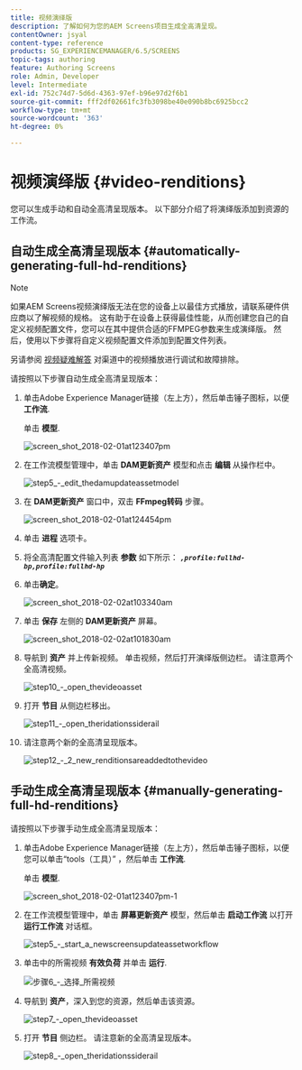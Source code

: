 ```yaml
---
title: 视频演绎版
description: 了解如何为您的AEM Screens项目生成全高清呈现。
contentOwner: jsyal
content-type: reference
products: SG_EXPERIENCEMANAGER/6.5/SCREENS
topic-tags: authoring
feature: Authoring Screens
role: Admin, Developer
level: Intermediate
exl-id: 752c74d7-5d6d-4363-97ef-b96e97d2f6b1
source-git-commit: fff2df02661fc3fb3098be40e090b8bc6925bcc2
workflow-type: tm+mt
source-wordcount: '363'
ht-degree: 0%

---
```


# 视频演绎版 {#video-renditions}

您可以生成手动和自动全高清呈现版本。 以下部分介绍了将演绎版添加到资源的工作流。

## 自动生成全高清呈现版本  {#automatically-generating-full-hd-renditions}

>[!NOTE]
>
>如果AEM Screens视频演绎版无法在您的设备上以最佳方式播放，请联系硬件供应商以了解视频的规格。 这有助于在设备上获得最佳性能，从而创建您自己的自定义视频配置文件，您可以在其中提供合适的FFMPEG参数来生成演绎版。 然后，使用以下步骤将自定义视频配置文件添加到配置文件列表。
>
>另请参阅 [视频疑难解答](troubleshoot-videos.md) 对渠道中的视频播放进行调试和故障排除。

请按照以下步骤自动生成全高清呈现版本：

1. 单击Adobe Experience Manager链接（左上方），然后单击锤子图标，以便 **工作流**.

   单击 **模型**.

   ![screen_shot_2018-02-01at123407pm](assets/screen_shot_2018-02-01at123407pm.png)

1. 在工作流模型管理中，单击 **DAM更新资产** 模型和点击 **编辑** 从操作栏中。

   ![step5_-_edit_thedamupdateassetmodel](assets/step5_-_edit_thedamupdateassetmodel.png)

1. 在 **DAM更新资产** 窗口中，双击 **FFmpeg转码** 步骤。

   ![screen_shot_2018-02-01at124454pm](assets/screen_shot_2018-02-01at124454pm.png)

1. 单击 **进程** 选项卡。
1. 将全高清配置文件输入列表 **参数** 如下所示：
   ***`,profile:fullhd-bp,profile:fullhd-hp`***
1. 单击&#x200B;**确定**。

   ![screen_shot_2018-02-02at103340am](assets/screen_shot_2018-02-02at103340am.png)

1. 单击 **保存** 左侧的 **DAM更新资产** 屏幕。

   ![screen_shot_2018-02-02at101830am](assets/screen_shot_2018-02-02at101830am.png)

1. 导航到 **资产** 并上传新视频。 单击视频，然后打开演绎版侧边栏。 请注意两个全高清视频。

   ![step10_-_open_thevideoasset](assets/step10_-_open_thevideoasset.png)

1. 打开 **节目** 从侧边栏移出。

   ![step11_-_open_theridationssiderail](assets/step11_-_open_therenditionssiderail.png)

1. 请注意两个新的全高清呈现版本。

   ![step12_-_2_new_renditionsareaddedtothevideo](assets/step12_-_2_new_renditionsareaddedtothevideo.png)

## 手动生成全高清呈现版本 {#manually-generating-full-hd-renditions}

请按照以下步骤手动生成全高清呈现版本：

1. 单击Adobe Experience Manager链接（左上方），然后单击锤子图标，以便您可以单击“tools（工具）” ，然后单击 **工作流**.

   单击 **模型**.

   ![screen_shot_2018-02-01at123407pm-1](assets/screen_shot_2018-02-01at123407pm-1.png)

1. 在工作流模型管理中，单击 **屏幕更新资产** 模型，然后单击 **启动工作流** 以打开 **运行工作流** 对话框。

   ![step5_-_start_a_newscreensupdateassetworkflow](assets/step5_-_start_a_newscreensupdateassetworkflow.png)

1. 单击中的所需视频 **有效负荷** 并单击 **运行**.

   ![步骤6_-_选择_所需视频](assets/step6_-_select_thedesiredvideo.png)

1. 导航到 **资产**，深入到您的资源，然后单击该资源。

   ![step7_-_open_thevideoasset](assets/step7_-_open_thevideoasset.png)

1. 打开 **节目** 侧边栏。 请注意新的全高清呈现版本。

   ![step8_-_open_theridationssiderail](assets/step8_-_open_therenditionssiderail.png)
